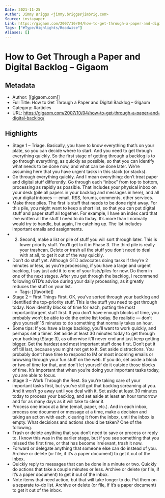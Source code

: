 ```yaml
---
Date: 2021-11-25
Author: Jimmy Briggs <jimmy.briggs@jimbrig.com>
Source: instapaper
Link: https://gigaom.com/2007/10/04/how-to-get-through-a-paper-and-digital-backlog/
Tags: ["#Type/Highlights/Readwise"]
Aliases: []
---
```

# How to Get Through a Paper and Digital Backlog – Gigaom

## Metadata
- Author: [[gigaom.com]]
- Full Title: How to Get Through a Paper and Digital Backlog – Gigaom
- Category: #articles
- URL: https://gigaom.com/2007/10/04/how-to-get-through-a-paper-and-digital-backlog/

## Highlights
- Stage 1 – Triage. Basically, you have to know everything that’s on your plate, so you can decide where to start. And you need to get through everything quickly. So the first stage of getting through a backlog is to go through everything, as quickly as possible, so that you can identify what needs to be done now, and what can be done later. We’re assuming here that you have urgent tasks in this stack (or stacks).
- Go through everything quickly. And I mean everything: don’t treat paper and digital stuff differently. Go through each “inbox” from top to bottom, processing as rapidly as possible. That includes your physical inbox on your desk (pile all papers in your backlog and messages in here), and all your digital inboxes — email, RSS, forums, comments, other services.
- Make three piles. The first is stuff that needs to be done right away. For this pile, you might want to keep a short list, so that you can put digital stuff and paper stuff all together. For example, I have an index card that I’ve written all the stuff I need to do today. It’s more than I normally would try to handle, but again, I’m catching up. The list includes important emails and assignments.
- 2. Second, make a list or pile of stuff you will sort through later. This is lower priority stuff. You’ll get to it in Phase 3. The third pile is really your trashcan. Delete or trash all the stuff you don’t need to deal with at all, to get it out of the way quickly.
- Don’t do stuff yet. Although GTD advocates doing tasks if they’re 2 minutes or less, as you’re processing, if you have a large and urgent backlog, I say just add it to one of your lists/piles for now. Do them in one of the next stages. After you get through the backlog, I recommend following GTD’s advice during your daily processing, as it greatly reduces the stuff on your list.
    - Tags: [[favorite]] 
- Stage 2 – First Things First. OK, you’ve sorted through your backlog and identified the top-priority stuff. This is the stuff you need to get through today. Now identify blocks of time for each, putting the most important/urgent stuff first. If you don’t have enough blocks of time, you probably won’t be able to do the entire list today. Be realistic — don’t give yourself 15 minutes to do something that normally takes an hour.
- Some tips:
  If you have a large backlog, you’ll want to work quickly, and perhaps set a timer.
  Set aside at least 30 minutes today to get through your backlog (Stage 3), as otherwise it’ll never end and just keep getting bigger.
  Get the hardest and most important stuff done first. Don’t put it off till last, because you might not get to it.
  Set aside distractions. You probably don’t have time to respond to IM or most incoming emails or browsing through your fun stuff on the web. If you do, set aside a block or two of time for that, and don’t let yourself do it outside those blocks of time. It’s important that when you’re doing your important tasks today, you are able to focus.
- Stage 3 – Work Through the Rest. So you’re taking care of your important tasks first, but you’ve still got that backlog screaming at you. And it won’t go away until you deal with it. Set aside at least 30 minutes today to process your backlog, and set aside at least an hour tomorrow and for as many days as it will take to clear it.
- Process one inbox at a time (email, paper, etc.). And in each inbox, process one document or message at a time, make a decision and taking an action with each, clearing it from the inbox, until the inbox is empty. What decisions and actions should be taken? One of the following.
- Trash or delete anything that you don’t need to save or process or reply to. I know this was in the earlier stage, but if you see something that you missed the first time, or that has become irrelevant, trash it now.
- Forward or delegate anything that someone else can do instead of you. Archive or delete (or file, if it’s a paper document) to get it out of the inbox.
- Quickly reply to messages that can be done in a minute or two. Quickly do actions that take a couple minutes or less. Archive or delete (or file, if it’s a paper document) to get it out of the inbox.
- Note items that need action, but that will take longer to do. Put them on a separate to-do list. Archive or delete (or file, if it’s a paper document) to get it out of the inbox.
